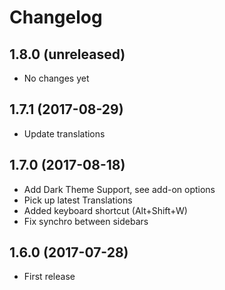 # Changelog

## 1.8.0 (unreleased)

* No changes yet


## 1.7.1 (2017-08-29)

* Update translations


## 1.7.0 (2017-08-18)

* Add Dark Theme Support, see add-on options
* Pick up latest Translations
* Added keyboard shortcut (Alt+Shift+W)
* Fix synchro between sidebars


## 1.6.0 (2017-07-28)

* First release
